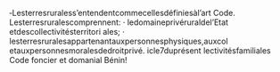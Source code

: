 ‐Lesterresruraless’entendentcommecellesdéfiniesàl’art Code.
Lesterresruralescomprennent:
· ledomaineprivéruraldel’Etat etdescollectivitésterritori ales; · lesterresruralesappartenantauxpersonnesphysiques,auxcol
etauxpersonnesmoralesdedroitprivé.
icle7duprésent lectivitésfamiliales
Code foncier et domanial
Bénin!